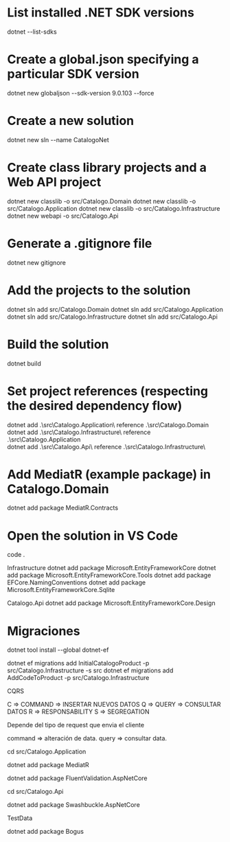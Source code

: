 # List installed .NET SDK versions
dotnet --list-sdks

# Create a global.json specifying a particular SDK version
dotnet new globaljson --sdk-version 9.0.103 --force

# Create a new solution
dotnet new sln --name CatalogoNet

# Create class library projects and a Web API project
dotnet new classlib -o src/Catalogo.Domain
dotnet new classlib -o src/Catalogo.Application
dotnet new classlib -o src/Catalogo.Infrastructure
dotnet new webapi   -o src/Catalogo.Api

# Generate a .gitignore file
dotnet new gitignore

# Add the projects to the solution
dotnet sln add src/Catalogo.Domain
dotnet sln add src/Catalogo.Application
dotnet sln add src/Catalogo.Infrastructure
dotnet sln add src/Catalogo.Api

# Build the solution
dotnet build

# Set project references (respecting the desired dependency flow)
dotnet add .\src\Catalogo.Application\ reference .\src\Catalogo.Domain\
dotnet add .\src\Catalogo.Infrastructure\ reference .\src\Catalogo.Application\
dotnet add .\src\Catalogo.Api\ reference .\src\Catalogo.Infrastructure\

# Add MediatR (example package) in Catalogo.Domain
dotnet add package MediatR.Contracts

# Open the solution in VS Code
code .

Infrastructure
dotnet add package Microsoft.EntityFrameworkCore
dotnet add package Microsoft.EntityFrameworkCore.Tools
dotnet add package EFCore.NamingConventions
dotnet add package Microsoft.EntityFrameworkCore.Sqlite

Catalogo.Api
dotnet add package Microsoft.EntityFrameworkCore.Design

# Migraciones
dotnet tool install --global dotnet-ef

dotnet ef migrations add InitialCatalogoProduct -p src/Catalogo.Infrastructure -s src
dotnet ef migrations add AddCodeToProduct -p src/Catalogo.Infrastructure

CQRS

C => COMMAND => INSERTAR NUEVOS DATOS
Q => QUERY => CONSULTAR DATOS
R => RESPONSABILITY
S => SEGREGATION

Depende del tipo de request que envia el cliente 

command => alteración de data.
query => consultar data.

cd src/Catalogo.Application

dotnet add package MediatR

dotnet add package FluentValidation.AspNetCore

cd src/Catalogo.Api

dotnet add package Swashbuckle.AspNetCore

TestData

dotnet add package Bogus